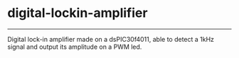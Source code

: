 # digital-lockin-amplifier
***
Digital lock-in amplifier made on a dsPIC30f4011, able to detect a 1kHz signal and output its amplitude on a PWM led.
